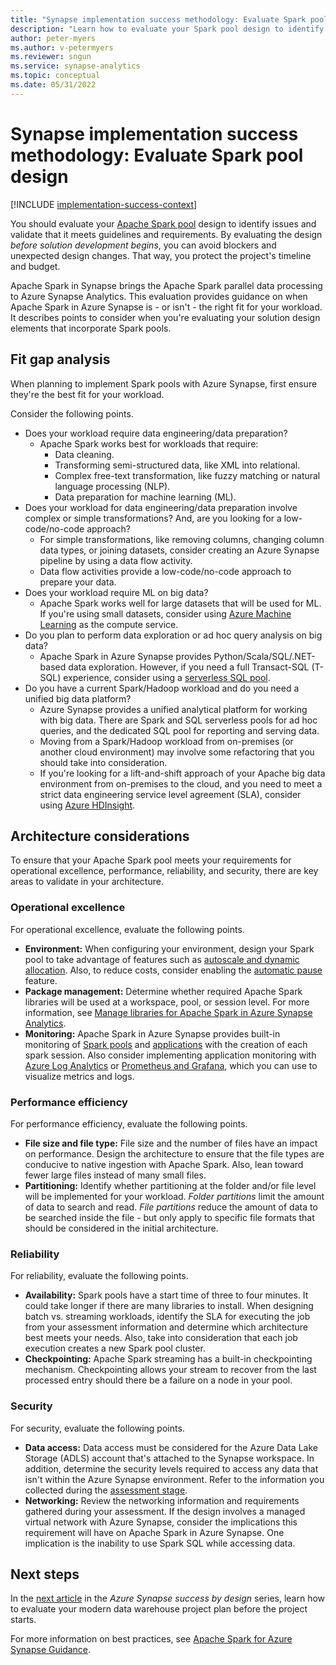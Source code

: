 ```yaml
---
title: "Synapse implementation success methodology: Evaluate Spark pool design"
description: "Learn how to evaluate your Spark pool design to identify issues and validate that it meets guidelines and requirements."
author: peter-myers
ms.author: v-petermyers
ms.reviewer: sngun
ms.service: synapse-analytics
ms.topic: conceptual
ms.date: 05/31/2022
---
```


# Synapse implementation success methodology: Evaluate Spark pool design

[!INCLUDE [implementation-success-context](includes/implementation-success-context.md)]

You should evaluate your [Apache Spark pool](../spark/apache-spark-overview.md) design to identify issues and validate that it meets guidelines and requirements. By evaluating the design *before solution development begins*, you can avoid blockers and unexpected design changes. That way, you protect the project's timeline and budget.

Apache Spark in Synapse brings the Apache Spark parallel data processing to Azure Synapse Analytics. This evaluation provides guidance on when Apache Spark in Azure Synapse is - or isn't - the right fit for your workload. It describes points to consider when you're evaluating your solution design elements that incorporate Spark pools.

## Fit gap analysis

When planning to implement Spark pools with Azure Synapse, first ensure they're the best fit for your workload.

Consider the following points.

- Does your workload require data engineering/data preparation?
    - Apache Spark works best for workloads that require:
        - Data cleaning.
        - Transforming semi-structured data, like XML into relational.
        - Complex free-text transformation, like fuzzy matching or natural language processing (NLP).
        - Data preparation for machine learning (ML).
- Does your workload for data engineering/data preparation involve complex or simple transformations? And, are you looking for a low-code/no-code approach?
    - For simple transformations, like removing columns, changing column data types, or joining datasets, consider creating an Azure Synapse pipeline by using a data flow activity.
    - Data flow activities provide a low-code/no-code approach to prepare your data.
- Does your workload require ML on big data?
    - Apache Spark works well for large datasets that will be used for ML. If you're using small datasets, consider using [Azure Machine Learning](../../machine-learning/overview-what-is-azure-ml.md) as the compute service.
- Do you plan to perform data exploration or ad hoc query analysis on big data?
    - Apache Spark in Azure Synapse provides Python/Scala/SQL/.NET-based data exploration. However, if you need a full Transact-SQL (T-SQL) experience, consider using a [serverless SQL pool](../sql/on-demand-workspace-overview.md).
- Do you have a current Spark/Hadoop workload and do you need a unified big data platform?
    - Azure Synapse provides a unified analytical platform for working with big data. There are Spark and SQL serverless pools for ad hoc queries, and the dedicated SQL pool for reporting and serving data.
    - Moving from a Spark/Hadoop workload from on-premises (or another cloud environment) may involve some refactoring that you should take into consideration.
    - If you're looking for a lift-and-shift approach of your Apache big data environment from on-premises to the cloud, and you need to meet a strict data engineering service level agreement (SLA), consider using [Azure HDInsight](../../hdinsight/hdinsight-overview.md).

## Architecture considerations

To ensure that your Apache Spark pool meets your requirements for operational excellence, performance, reliability, and security, there are key areas to validate in your architecture.

### Operational excellence

For operational excellence, evaluate the following points.

- **Environment:** When configuring your environment, design your Spark pool to take advantage of features such as [autoscale and dynamic allocation](../spark/apache-spark-autoscale.md). Also, to reduce costs, consider enabling the [automatic pause](../spark/apache-spark-pool-configurations.md#automatic-pause) feature.
- **Package management:** Determine whether required Apache Spark libraries will be used at a workspace, pool, or session level. For more information, see [Manage libraries for Apache Spark in Azure Synapse Analytics](../spark/apache-spark-azure-portal-add-libraries.md).
- **Monitoring:** Apache Spark in Azure Synapse provides built-in monitoring of [Spark pools](../monitoring/how-to-monitor-spark-pools.md) and [applications](../monitoring/apache-spark-applications.md) with the creation of each spark session. Also consider implementing application monitoring with [Azure Log Analytics](../spark/apache-spark-azure-log-analytics.md) or [Prometheus and Grafana](../spark/use-prometheus-grafana-to-monitor-apache-spark-application-level-metrics.md), which you can use to visualize metrics and logs.

### Performance efficiency

For performance efficiency, evaluate the following points.

- **File size and file type:** File size and the number of files have an impact on performance. Design the architecture to ensure that the file types are conducive to native ingestion with Apache Spark. Also, lean toward fewer large files instead of many small files.
- **Partitioning:** Identify whether partitioning at the folder and/or file level will be implemented for your workload. *Folder partitions* limit the amount of data to search and read. *File partitions* reduce the amount of data to be searched inside the file - but only apply to specific file formats that should be considered in the initial architecture.

### Reliability

For reliability, evaluate the following points.

- **Availability:** Spark pools have a start time of three to four minutes. It could take longer if there are many libraries to install. When designing batch vs. streaming workloads, identify the SLA for executing the job from your assessment information and determine which architecture best meets your needs. Also, take into consideration that each job execution creates a new Spark pool cluster.
- **Checkpointing:** Apache Spark streaming has a built-in checkpointing mechanism. Checkpointing allows your stream to recover from the last processed entry should there be a failure on a node in your pool.

### Security

For security, evaluate the following points.

- **Data access:** Data access must be considered for the Azure Data Lake Storage (ADLS) account that's attached to the Synapse workspace. In addition, determine the security levels required to access any data that isn't within the Azure Synapse environment. Refer to the information you collected during the [assessment stage](implementation-success-assess-environment.md).
- **Networking:** Review the networking information and requirements gathered during your assessment. If the design involves a managed virtual network with Azure Synapse, consider the implications this requirement will have on Apache Spark in Azure Synapse. One implication is the inability to use Spark SQL while accessing data.

## Next steps

In the [next article](implementation-success-evaluate-project-plan.md) in the *Azure Synapse success by design* series, learn how to evaluate your modern data warehouse project plan before the project starts.

For more information on best practices, see [Apache Spark for Azure Synapse Guidance](https://azuresynapsestorage.blob.core.windows.net/customersuccess/Guidance%20Video%20Series/EGUI_Synapse_Spark_Guidance.pdf).
